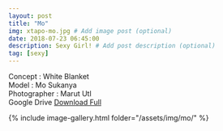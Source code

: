 ```yaml
---
layout: post
title: "Mo"
img: xtapo-mo.jpg # Add image post (optional)
date: 2018-07-23 06:45:00
description: Sexy Girl! # Add post description (optional)
tag: [sexy]
---
```

Concept : White Blanket  
Model : Mo Sukanya  
Photographer : Marut Utl  
Google Drive [Download Full](http://gestyy.com/e0KtbP)   

{% include image-gallery.html folder="/assets/img/mo/" %}
